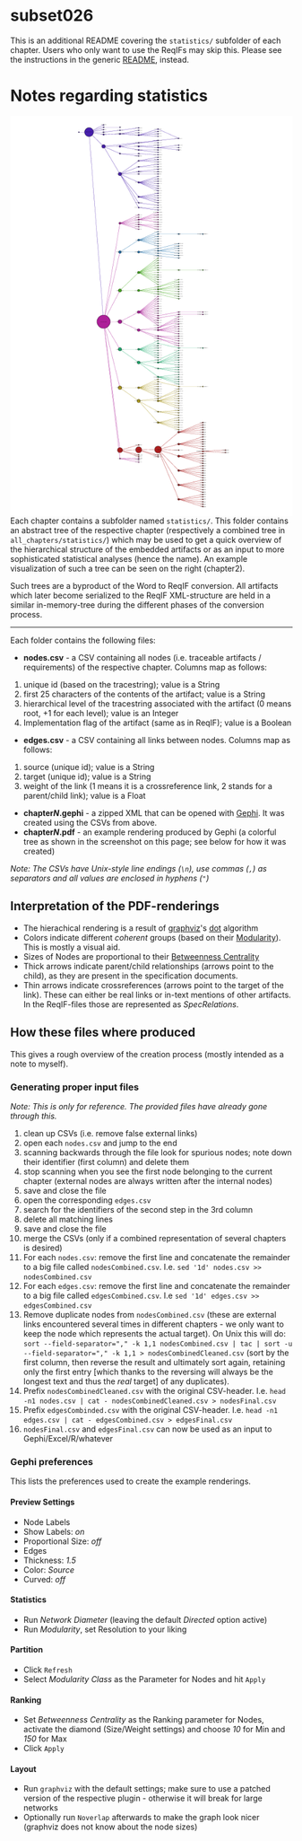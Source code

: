 subset026
=========

This is an additional README covering the `statistics/` subfolder of each chapter. Users who only want to use the ReqIFs may skip this. Please see the instructions in the generic [README](../README.md), instead.

# Notes regarding statistics

<img align="right" alt="Chapter 2 example rendering" src="statistics_example_chapter2.png?raw=true">Each chapter contains a subfolder named `statistics/`. This folder contains an abstract tree of the respective chapter (respectively a combined tree in `all_chapters/statistics/`) which may be used to get a quick overview of the hierarchical structure of the embedded artifacts or as an input to more sophisticated statistical analyses (hence the name).
An example visualization of such a tree can be seen on the right (chapter2).

Such trees are a byproduct of the Word to ReqIF conversion. All artifacts which later become serialized to the ReqIF XML-structure are held in a similar in-memory-tree during the different phases of the conversion process.

---

Each folder contains the following files:

* **nodes.csv** - a CSV containing all nodes (i.e. traceable artifacts / requirements) of the respective chapter. Columns map as follows:
 1. unique id (based on the tracestring); value is a String
 2. first 25 characters of the contents of the artifact; value is a String
 3. hierarchical level of the tracestring associated with the artifact (0 means root, +1 for each level); value is an Integer
 4. Implementation flag of the artifact (same as in ReqIF); value is a Boolean
* **edges.csv** - a CSV containing all links between nodes. Columns map as follows:
 1. source (unique id); value is a String
 2. target (unique id); value is a String
 3. weight of the link (1 means it is a crossreference link, 2 stands for a parent/child link); value is a Float
* **chapter*N*.gephi** - a zipped XML that can be opened with [Gephi](http://www.gephi.org). It was created using the CSVs from above.
* **chapter*N*.pdf** - an example rendering produced by Gephi (a colorful tree as shown in the screenshot on this page; see below for how it was created)

*Note: The CSVs have Unix-style line endings (`\n`), use commas (`,`) as separators and all values are enclosed in hyphens (`"`)*


## Interpretation of the PDF-renderings

* The hierachical rendering is a result of [graphviz](http://www.graphviz.org/)'s [dot](http://en.wikipedia.org/wiki/Layered_graph_drawing) algorithm
* Colors indicate different *coherent* groups (based on their [Modularity](http://en.wikipedia.org/wiki/Modularity_%28networks%29)). This is mostly a visual aid.
* Sizes of Nodes are proportional to their [Betweenness Centrality](http://en.wikipedia.org/wiki/Betweenness_centrality)
* Thick arrows indicate parent/child relationships (arrows point to the child), as they are present in the specification documents.
* Thin arrows indicate crossreferences (arrows point to the target of the link). These can either be real links or in-text mentions of other artifacts. In the ReqIF-files those are represented as *SpecRelations*.

## How these files where produced

This gives a rough overview of the creation process (mostly intended as a note to myself).

### Generating proper input files

*Note: This is only for reference. The provided files have already gone through this.*

1. clean up CSVs (i.e. remove false external links)
 1. open each `nodes.csv` and jump to the end
 2. scanning backwards through the file look for spurious nodes; note down their identifier (first column) and delete them
 3. stop scanning when you see the first node belonging to the current chapter (external nodes are always written after the internal nodes)
 4. save and close the file
 5. open the corresponding `edges.csv`
 6. search for the identifiers of the second step in the 3rd column
 7. delete all matching lines
 8. save and close the file
2. merge the CSVs (only if a combined representation of several chapters is desired)
 1. For each `nodes.csv`: remove the first line and concatenate the remainder to a big file called `nodesCombined.csv`. I.e. 
```sed '1d' nodes.csv >> nodesCombined.csv```
 2. For each `edges.csv`: remove the first line and concatenate the remainder to a big file called `edgesCombined.csv`. I.e
```sed '1d' edges.csv >> edgesCombined.csv```
 3. Remove duplicate nodes from `nodesCombined.csv` (these are external links encountered several times in different chapters - we only want to keep the node which represents the actual target).
On Unix this will do:
```sort --field-separator="," -k 1,1 nodesCombined.csv | tac | sort -u --field-separator="," -k 1,1 > nodesCombinedCleaned.csv```
(sort by the first column, then reverse the result and ultimately sort again, retaining only the first entry [which thanks to the reversing will always be the longest text and thus the *real* target] of any duplicates).
 5. Prefix `nodesCombinedCleaned.csv` with the original CSV-header. I.e.
```head -n1 nodes.csv | cat - nodesCombinedCleaned.csv > nodesFinal.csv```
 6. Prefix `edgesCombinded.csv` with the original CSV-header. I.e.
```head -n1 edges.csv | cat - edgesCombined.csv > edgesFinal.csv```
 7. `nodesFinal.csv` and `edgesFinal.csv` can now be used as an input to Gephi/Excel/R/whatever


### Gephi preferences

This lists the preferences used to create the example renderings.

#### Preview Settings

* Node Labels
 * Show Labels: *on*
 * Proportional Size: *off*
* Edges
 * Thickness: *1.5*
 * Color: *Source*
 * Curved: *off*

#### Statistics

* Run *Network Diameter* (leaving the default *Directed* option active)
* Run *Modularity*, set Resolution to your liking

#### Partition

* Click `Refresh`
* Select *Modularity Class* as the Parameter for Nodes and hit `Apply`

#### Ranking

* Set *Betweenness Centrality* as the Ranking parameter for Nodes, activate the diamond (Size/Weight settings) and choose *10* for Min and *150* for Max
* Click `Apply`

#### Layout

* Run `graphviz` with the default settings; make sure to use a patched version of the respective plugin - otherwise it will break for large networks
* Optionally run `Noverlap` afterwards to make the graph look nicer (graphviz does not know about the node sizes)
